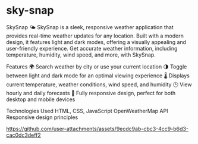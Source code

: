 # sky-snap
SkySnap 🌤️
SkySnap is a sleek, responsive weather application that provides real-time weather updates for any location. Built with a modern design, it features light and dark modes, offering a visually appealing and user-friendly experience. Get accurate weather information, including temperature, humidity, wind speed, and more, with SkySnap.

Features
🌍 Search weather by city or use your current location
🌗 Toggle between light and dark mode for an optimal viewing experience
🌡️ Displays current temperature, weather conditions, wind speed, and humidity
🕒 View hourly and daily forecasts
📱 Fully responsive design, perfect for both desktop and mobile devices

Technologies Used
HTML, CSS, JavaScript
OpenWeatherMap API
Responsive design principles

https://github.com/user-attachments/assets/9ecdc9ab-cbc3-4cc9-b6d3-cac0dc3deff2

